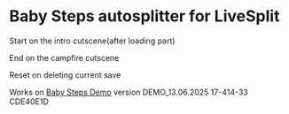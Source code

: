 # Baby Steps autosplitter for LiveSplit

Start on the intro cutscene(after loading part)

End on the campfire cutscene

Reset on deleting current save

Works on [Baby Steps Demo](https://store.steampowered.com/app/1281040/Baby_Steps/) version DEMO_13.06.2025 17-414-33 CDE40E1D

